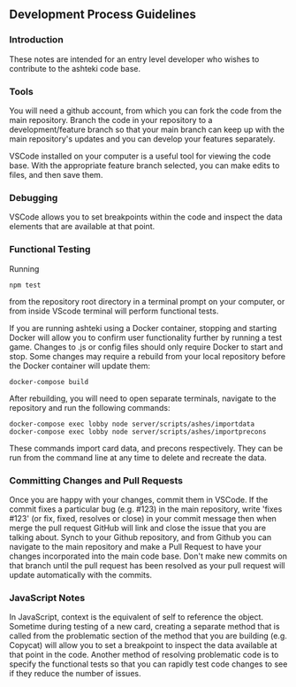 ## Development Process Guidelines
### Introduction

These notes are intended for an entry level developer who wishes to contribute to the ashteki code base.

### Tools

You will need a github account, from which you can fork the code from the main repository. Branch the code in your repository to a development/feature branch so that your main branch can keep up with the main repository's updates and you can develop your features separately.

VSCode installed on your computer is a useful tool for viewing the code base. With the appropriate feature branch selected, you can make edits to files, and then save them. 

### Debugging

VSCode allows you to set breakpoints within the code and inspect the data elements that are available at that point.

### Functional Testing

Running 
```
npm test
```
from the repository root directory in a terminal prompt on your computer, or from inside VScode terminal will perform functional tests. 

If you are running ashteki using a Docker container, stopping and starting Docker will allow you to confirm user functionality further by running a test game. Changes to .js or config files should only require Docker to start and stop. Some changes may require a rebuild from your local repository before the Docker container will update them:
```
docker-compose build
```
After rebuilding, you will need to open separate terminals, navigate to the repository and run the following commands:
```
docker-compose exec lobby node server/scripts/ashes/importdata
docker-compose exec lobby node server/scripts/ashes/importprecons
```
These commands import card data, and precons respectively. They can be run from the command line at any time to delete and recreate the data.

### Committing Changes and Pull Requests

Once you are happy with your changes, commit them in VSCode. If the commit fixes a particular bug (e.g. #123) in the main repository, write 'fixes #123' (or fix, fixed, resolves or close) in your commit message then when  merge the pull request GitHub will link and close the issue that you are talking about. Synch to your Github repository, and from Github you can navigate to the main repository and make a Pull Request to have your changes incorporated into the main code base. Don't make new commits on that branch until the pull request has been resolved as your pull request will update automatically with the commits.

### JavaScript Notes

In JavaScript, context is the equivalent of self to reference the object.
Sometime during testing of a new card, creating a separate method that is called from the problematic section of the method that you are building (e.g. Copycat) will allow you to set a breakpoint to inspect the data available at that point in the code. Another method of resolving problematic code is to specify the functional tests so that you can rapidly test code changes to see if they reduce the number of issues. 